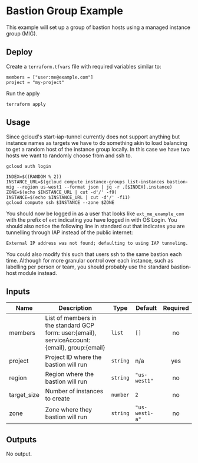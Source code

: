 # Bastion Group Example

This example will set up a group of bastion hosts using a managed instance group (MIG).

## Deploy

Create a `terraform.tfvars` file with required variables similar to:

```
members = ["user:me@example.com"]
project = "my-project"
```

Run the apply

```
terraform apply
```

## Usage

Since gcloud's start-iap-tunnel currently does not support anything but instance names as targets
we have to do something akin to load balancing to get a random host of the instance group locally.
In this case we have two hosts we want to randomly choose from and ssh to.

```
gcloud auth login

INDEX=$((RANDOM % 2))
INSTANCE_URL=$(gcloud compute instance-groups list-instances bastion-mig --region us-west1 --format json | jq -r .[$INDEX].instance)
ZONE=$(echo $INSTANCE_URL | cut -d'/' -f9)
INSTANCE=$(echo $INSTANCE_URL | cut -d'/' -f11)
gcloud compute ssh $INSTANCE --zone $ZONE
```

You should now be logged in as a user that looks like `ext_me_example_com` with the prefix of `ext` indicating you have logged in with OS Login. You should also notice the following line in standard out that indicates you are tunnelling through IAP instead of the public internet:

```
External IP address was not found; defaulting to using IAP tunneling.
```

You could also modify this such that users ssh to the same bastion each time. Although for more granular
control over each instance, such as labelling per person or team, you should probably use the standard
bastion-host module instead.

<!-- BEGINNING OF PRE-COMMIT-TERRAFORM DOCS HOOK -->
## Inputs

| Name | Description | Type | Default | Required |
|------|-------------|------|---------|:--------:|
| members | List of members in the standard GCP form: user:{email}, serviceAccount:{email}, group:{email} | `list` | `[]` | no |
| project | Project ID where the bastion will run | `string` | n/a | yes |
| region | Region where the bastion will run | `string` | `"us-west1"` | no |
| target\_size | Number of instances to create | `number` | `2` | no |
| zone | Zone where they bastion will run | `string` | `"us-west1-a"` | no |

## Outputs

No output.

<!-- END OF PRE-COMMIT-TERRAFORM DOCS HOOK -->
